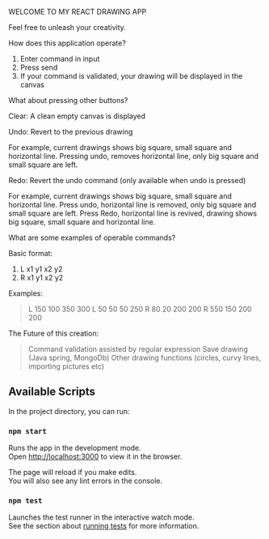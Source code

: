 

WELCOME TO MY REACT DRAWING APP

Feel free to unleash your creativity.

How does this application operate?

1. Enter command in input 
2. Press send
3. If your command is validated, your drawing will be displayed in the canvas

What about pressing other buttons?

Clear: A clean empty canvas is displayed

Undo: Revert to the previous drawing

For example, current drawings shows big square, small square and horizontal line. Pressing undo, removes horizontal line, only big square and small square are left. 

Redo: Revert the undo command (only available when undo is pressed)

For example, current drawings shows big square, small square and horizontal line. Press undo, horizontal line is removed, only big square and small square are left. Press Redo, horizontal line is revived, drawing shows big square, small square and horizontal line.

What are some examples of operable commands?

Basic format: 
1. L x1 y1 x2 y2 
2. R x1 y1 x2 y2

Examples:
> L 150 100 350 300
> L 50 50 50 250
> R 80 20 200 200
> R 550 150 200 200

The Future of this creation:

> Command validation assisted by regular expression
> Save drawing (Java spring, MongoDb)
> Other drawing functions (circles, curvy lines, importing pictures etc)


## Available Scripts

In the project directory, you can run:

### `npm start`

Runs the app in the development mode.\
Open [http://localhost:3000](http://localhost:3000) to view it in the browser.

The page will reload if you make edits.\
You will also see any lint errors in the console.

### `npm test`

Launches the test runner in the interactive watch mode.\
See the section about [running tests](https://facebook.github.io/create-react-app/docs/running-tests) for more information.

<!-- ### `npm run build`

Builds the app for production to the `build` folder.\
It correctly bundles React in production mode and optimizes the build for the best performance.

The build is minified and the filenames include the hashes.\
Your app is ready to be deployed!

See the section about [deployment](https://facebook.github.io/create-react-app/docs/deployment) for more information. -->

<!-- 
### `npm run eject`

**Note: this is a one-way operation. Once you `eject`, you can’t go back!**

If you aren’t satisfied with the build tool and configuration choices, you can `eject` at any time. This command will remove the single build dependency from your project.

Instead, it will copy all the configuration files and the transitive dependencies (webpack, Babel, ESLint, etc) right into your project so you have full control over them. All of the commands except `eject` will still work, but they will point to the copied scripts so you can tweak them. At this point you’re on your own.

You don’t have to ever use `eject`. The curated feature set is suitable for small and middle deployments, and you shouldn’t feel obligated to use this feature. However we understand that this tool wouldn’t be useful if you couldn’t customize it when you are ready for it.

## Learn More

You can learn more in the [Create React App documentation](https://facebook.github.io/create-react-app/docs/getting-started).

To learn React, check out the [React documentation](https://reactjs.org/). -->
